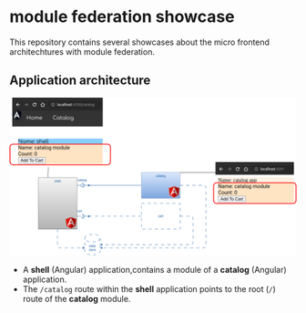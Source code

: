 # module federation showcase

This repository contains several showcases about the micro frontend architechtures with module federation.

## Application architecture

![frontend-architecture](./architecture.png)

- A **shell** (Angular) application,contains a module of a **catalog** (Angular) application.
- The `/catalog` route within the **shell** application points to the root (`/`) route of the **catalog** module.
 
